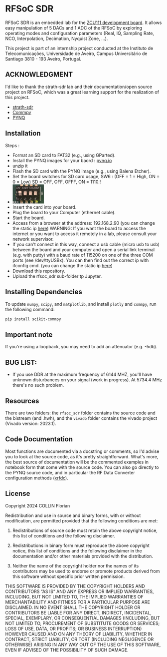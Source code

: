 # RFSoC SDR
RFSoC SDR is an embedded lab for the [ZCU111 development board](https://www.xilinx.com/products/boards-and-kits/zcu111.html). It allows easy manipulation of 5 DACs and 1 ADC of the RFSoC by exploring operating modes and configuration parameters (Real, IQ, Sampling Rate, NCO, Interpolation, Decimation, Nyquist Zone, ...).

This project is part of an internship project conducted at the Instituto de Telecomunicações, Universidade de Aveiro, Campus Universitário de Santiago 3810 - 193 Aveiro, Portugal.

## ACKNOWLEDGMENT

I'd like to thank the strath-sdr lab and their documentation/open source project on RFSoC, which was a great learning support for the realization of this project.

* [strath-sdr](https://github.com/strath-sdr)
* [Commpy](https://github.com/veeresht/CommPy)
* [PYNQ](ttps://pynq.readthedocs.io/en/latest)

## Installation

Steps : 
* Format an SD card to FAT32 (e.g., using GParted).
* Install the PYNQ images for your baord : [pynq.io](https://www.pynq.io/boards.html)
* unzip it
* Flash the SD card with the PYNQ image (e.g., using Balena Etcher).
* Set the board switches for SD card usage, SW6 : (OFF = 1 = High, ON = 0 = Low) SD = OFF, OFF, OFFF, ON = 1110.!
* <img src="pictures/sw6.png" alt="SW6" width="100"/>
* Insert the card into your board.
* Plug the board to your Computer (ethernet cable).
* Start the board.
* Access from a browser at the address: 192.168.2.90 (you can change the static ip [here](https://pynq.readthedocs.io/en/v2.7.0/appendix/assign_a_static_ip.html))
WARNING: If you want the board to access the internet or you want to access it remotely in a lab, please consult your network supervisor.
* If you can't connect in this way, connect a usb cable (micro usb to usb) between the board and your computer and open a serial link terminal (e.g. with putty) with a baud rate of 115200 on one of the three COM ports (see /dev/ttyUSBx). You can then find out the correct ip with ifconfig cmd. (you can change the static ip [here](https://pynq.readthedocs.io/en/v2.7.0/appendix/assign_a_static_ip.html))
* Download this repository.
* Upload the rfsoc_sdr sub-folder tp Jupyter.
  

## Installing Dependencies

To update `numpy`, `scipy`, and `matplotlib`, and install `plotly` and `commpy`, run the following command:

```bash
pip install scikit-commpy
```

## Important note

If you're using a loopback, you may need to add an attenuator (e.g. -5db).

## BUG LIST:

* If you use DDR at the maximum frequency of 6144 MHZ, you'll have unknown disturbances on your signal (work in progress). At 5734.4 MHz there's no such problem.

## Resources

There are two folders: the `rfsoc_sdr` folder contains the source code and the bistream (and .hwh), and the `vivado` folder contains the vivado project (Vivado version: 2023.1).

## Code Documentation

Most functions are documented via a docstring or comments, so I'd advise you to look at the source code, as it's pretty straightforward. What's more, the best source of documentation will be the commented examples in notebook form that come with the source code. You can also go directly to the PYNQ source code, and in particular the RF Data Converter configuration methods ([xrfdc](https://github.com/Xilinx/PYNQ/tree/master/sdbuild/packages/xrfdc/package)).

## License

Copyright 2024 COLLIN Florian

Redistribution and use in source and binary forms, with or without modification, are permitted provided that the following conditions are met:

1. Redistributions of source code must retain the above copyright notice, this list of conditions and the following disclaimer.

2. Redistributions in binary form must reproduce the above copyright notice, this list of conditions and the following disclaimer in the documentation and/or other materials provided with the distribution.

3. Neither the name of the copyright holder nor the names of its contributors may be used to endorse or promote products derived from this software without specific prior written permission.

THIS SOFTWARE IS PROVIDED BY THE COPYRIGHT HOLDERS AND CONTRIBUTORS “AS IS” AND ANY EXPRESS OR IMPLIED WARRANTIES, INCLUDING, BUT NOT LIMITED TO, THE IMPLIED WARRANTIES OF MERCHANTABILITY AND FITNESS FOR A PARTICULAR PURPOSE ARE DISCLAIMED. IN NO EVENT SHALL THE COPYRIGHT HOLDER OR CONTRIBUTORS BE LIABLE FOR ANY DIRECT, INDIRECT, INCIDENTAL, SPECIAL, EXEMPLARY, OR CONSEQUENTIAL DAMAGES (INCLUDING, BUT NOT LIMITED TO, PROCUREMENT OF SUBSTITUTE GOODS OR SERVICES; LOSS OF USE, DATA, OR PROFITS; OR BUSINESS INTERRUPTION) HOWEVER CAUSED AND ON ANY THEORY OF LIABILITY, WHETHER IN CONTRACT, STRICT LIABILITY, OR TORT (INCLUDING NEGLIGENCE OR OTHERWISE) ARISING IN ANY WAY OUT OF THE USE OF THIS SOFTWARE, EVEN IF ADVISED OF THE POSSIBILITY OF SUCH DAMAGE.


